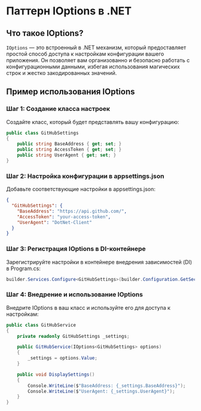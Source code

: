 # Паттерн IOptions в .NET

## Что такое IOptions?

`IOptions` — это встроенный в .NET механизм, который предоставляет простой способ доступа к настройкам конфигурации вашего приложения. Он позволяет вам организованно и безопасно работать с конфигурационными данными, избегая использования магических строк и жестко закодированных значений.

## Пример использования IOptions

### Шаг 1: Создание класса настроек

Создайте класс, который будет представлять вашу конфигурацию:

```csharp
public class GitHubSettings
{
    public string BaseAddress { get; set; }
    public string AccessToken { get; set; }
    public string UserAgent { get; set; }
}

```

### Шаг 2: Настройка конфигурации в appsettings.json
Добавьте соответствующие настройки в appsettings.json:

```json
{
  "GitHubSettings": {
    "BaseAddress": "https://api.github.com/",
    "AccessToken": "your-access-token",
    "UserAgent": "DotNet-Client"
  }
}
```

### Шаг 3: Регистрация IOptions в DI-контейнере
Зарегистрируйте настройки в контейнере внедрения зависимостей (DI) в Program.cs:
```csharp
builder.Services.Configure<GitHubSettings>(builder.Configuration.GetSection("GitHubSettings"));
```

### Шаг 4: Внедрение и использование IOptions
Внедрите IOptions<GitHubSettings> в ваш класс и используйте его для доступа к настройкам:
```csharp
public class GitHubService
{
    private readonly GitHubSettings _settings;

    public GitHubService(IOptions<GitHubSettings> options)
    {
        _settings = options.Value;
    }

    public void DisplaySettings()
    {
        Console.WriteLine($"BaseAddress: {_settings.BaseAddress}");
        Console.WriteLine($"UserAgent: {_settings.UserAgent}");
    }
}


```
